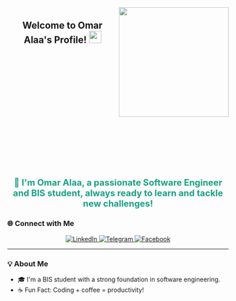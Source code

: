 <img width="250" align="right" src="https://c.tenor.com/_DOBjnGspYAAAAAM/code-coding.gif">

<h2 align="center">
  Welcome to Omar Alaa's Profile! 
  <img src="https://media.giphy.com/media/hvRJCLFzcasrR4ia7z/giphy.gif" width="28">
</h2>

<!-- Direct Text Animation with CSS -->
<div align="center">
  <p class="animated-text">Software Engineer | BIS Student</p>
  <p class="animated-text">Problem Solver</p>
  <p class="animated-text">Always Learning New Things</p>
  <p class="animated-text">Coding is Fun 💻</p>
</div>

<div align="center">
  <p align="center" style="color: #16A085; font-size: 20px; font-weight: bold;">
    👋 I'm Omar Alaa, a passionate Software Engineer and BIS student, always ready to learn and tackle new challenges!
  </p>
</div>

### 🌐 Connect with Me
<p align="center">
  <a href="https://www.linkedin.com/in/omar-alaa-109aa42a5?utm_source=share&utm_campaign=share_via&utm_content=profile&utm_medium=android_app" target="_blank">
    <img src="https://img.shields.io/badge/-LinkedIn-0A66C2?style=for-the-badge&logo=linkedin&logoColor=white" alt="LinkedIn"/>
  </a>
  <a href="https://t.me/Omar_Alaa_00" target="_blank">
    <img src="https://img.shields.io/badge/-Telegram-2CA5E0?style=for-the-badge&logo=telegram&logoColor=white" alt="Telegram"/>
  </a>
  <a href="https://www.facebook.com/omaralaaalsayd?mibextid=ZbWKwL" target="_blank">
    <img src="https://img.shields.io/badge/-Facebook-1877F2?style=for-the-badge&logo=facebook&logoColor=white" alt="Facebook"/>
  </a>
</p>

---

### 💡 About Me
- 🎓 I'm a BIS student with a strong foundation in software engineering.
- ☕ Fun Fact: Coding + coffee = productivity!

<!-- Animation CSS -->
<style>
  @keyframes fadeInUp {
    0% {
      opacity: 0;
      transform: translateY(20px);
    }
    100% {
      opacity: 1;
      transform: translateY(0);
    }
  }

  .animated-text {
    font-size: 24px;
    color: #FF5733;
    font-family: 'Fira Code', monospace;
    animation: fadeInUp 1.5s ease-in-out forwards;
    opacity: 0;
  }

  .animated-text:nth-child(1) {
    animation-delay: 0.5s;
  }
  
  .animated-text:nth-child(2) {
    animation-delay: 1.5s;
  }
  
  .animated-text:nth-child(3) {
    animation-delay: 2.5s;
  }
  
  .animated-text:nth-child(4) {
    animation-delay: 3.5s;
  }
</style>
